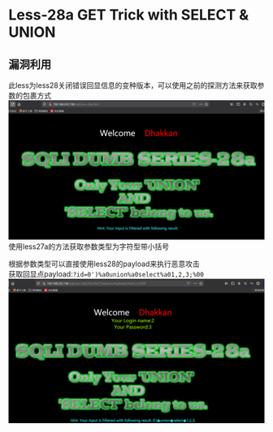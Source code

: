 # Less-28a **GET Trick with SELECT & UNION**  
## 漏洞利用
此less为less28关闭错误回显信息的变种版本，可以使用之前的探测方法来获取参数的包裹方式  
![less2a_1](images\less28a_1.png) 
使用less27a的方法获取参数类型为字符型带小括号  

根据参数类型可以直接使用less28的payload来执行恶意攻击    
获取回显点payload:```?id=0')%a0union%a0select%a01,2,3;%00```
![less2a_2](images\less28a_2.png) 